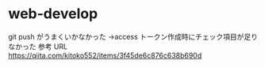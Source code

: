 # web-develop

git push がうまくいかなかった
→access トークン作成時にチェック項目が足りなかった
参考 URL
https://qiita.com/kitoko552/items/3f45de6c876c638b690d
